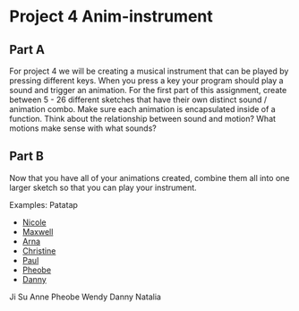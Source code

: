 # Project 4 Anim-instrument

## Part A
For project 4 we will be creating a musical instrument that can be played by pressing different keys. When you press a key your program should play a sound and trigger an animation. For the first part of this assignment, create between 5 - 26 different sketches that have their own distinct sound / animation combo. Make sure each animation is encapsulated inside of a function. Think about the relationship between sound and motion? What motions make sense with what sounds?


## Part B
Now that you have all of your animations created, combine them all into one larger sketch so that you can play your instrument.

Examples:
Patatap


* [Nicole](https://editor.p5js.org/nwang/sketches/BJ07dzc2X)
* [Maxwell](https://editor.p5js.org/maxwell.f26/sketches/Bkh1A0K27)
* [Arna](https://editor.p5js.org/arnachen/sketches/SJ6Pae_i7)
* [Christine](https://editor.p5js.org/cwei1/sketches/HJqoaZZnX)
* [Paul](https://editor.p5js.org/PaulKnipper/sketches/r1S2IgZhX)
* [Pheobe](https://editor.p5js.org/phsu17/sketches/rJTk2xds7)
* [Danny](https://editor.p5js.org/dannygray/sketches/BJTx-4c2Q)


Ji Su
Anne
Pheobe
Wendy
Danny
Natalia
